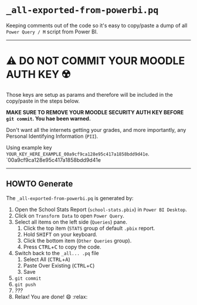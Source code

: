 # `_all-exported-from-powerbi.pq`
Keeping comments out of the code so it's easy to copy/paste
a dump of all `Power Query / M` script from Power BI.

---
# :warning: DO NOT COMMIT YOUR MOODLE AUTH KEY :radioactive:
Those keys are setup as params and therefore will be included in the copy/paste in the steps below.

__MAKE SURE TO REMOVE YOUR MOODLE SECURITY AUTH KEY BEFORE `git commit`. You hae been warned.__

Don't want all the internets getting your grades, 
and more importantly, any Personal Identifying Information (`PII`).

Using example key `YOUR_KEY_HERE_EXAMPLE_00a9cf9ca128e95c417a1858bdd9d41e`.
`00a9cf9ca128e95c417a1858bdd9d41e

---

## HOWTO Generate
The `_all-exported-from-powerbi.pq` is generated by:

1. Open the School Stats Report (`school-stats.pbix`) in `Power BI Desktop`.
2. Click on `Transform Data` to open `Power Query`.
3. Select all items on the left side (`Queries`) pane.
   1. Click the top item (`STATS` group of default `.pbix` report.
   2. Hold <kbd>SHIFT</kbd> on your keyboard.
   3. Click the bottom item (`Other Queries` group).
   4. Press <kbd>CTRL</kbd>+<kbd>C</kbd> to copy the code.
4. Switch back to the `_all... .pq` file
   1. Select All (<kbd>CTRL</kbd>+<kbd>A</kbd>)
   2. Paste Over Existing (<kbd>CTRL</kbd>+<kbd>C</kbd>)
   3. Save
5. `git commit`
6. `git push`
7. *???*
8. Relax! You are done! :smile: :relax:

